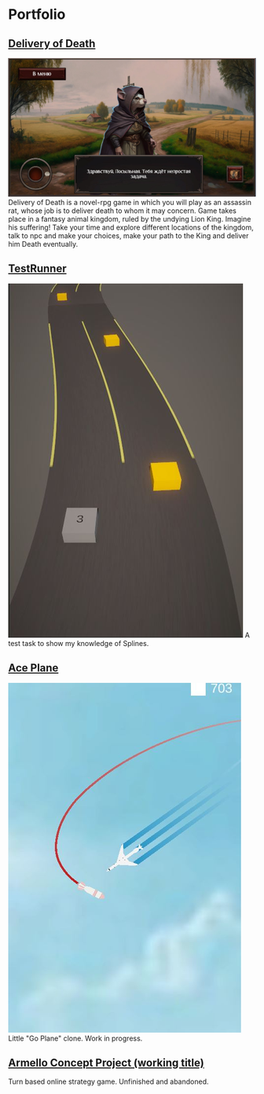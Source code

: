 # Portfolio

## [Delivery of Death](https://ldjam.com/events/ludum-dare/53/delivery-of-death)
![DeliveryOfDeath Screenshot](https://github.com/MountainInn/Portfolio/blob/main/DeliveryOfDeath.JPG?raw=true)
Delivery of Death is a novel-rpg game in which you will play as an assassin rat, whose job is to deliver death to whom it may concern. Game takes place in a fantasy animal kingdom, ruled by the undying Lion King. Imagine his suffering! Take your time and explore different locations of the kingdom, talk to npc and make your choices, make your path to the King and deliver him Death eventually. 

## [TestRunner](https://github.com/MountainInn/TestRunner)
![TestRunner Screenshot](https://github.com/MountainInn/Portfolio/blob/main/TestRunner.JPG)
A test task to show my knowledge of Splines. 

## [Ace Plane](https://github.com/MountainInn/Ace-Plane)
![AcePlane Screenshot](https://github.com/MountainInn/Portfolio/blob/main/AcePlane.JPG?raw=true)
Little "Go Plane" clone. Work in progress.

## [Armello Concept Project (working title)](https://github.com/MountainInn/ArmelloConceptProject)
Turn based online strategy game. Unfinished and abandoned.
